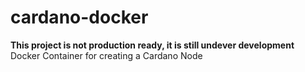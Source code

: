 # cardano-docker
**This project is not production ready, it is still undever development**
Docker Container for creating a Cardano Node
